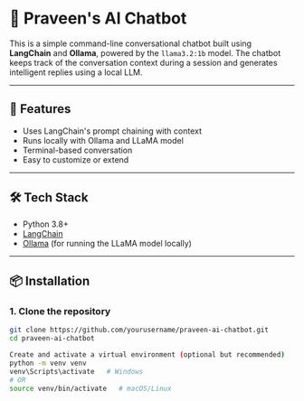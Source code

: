 # 🧠 Praveen's AI Chatbot

This is a simple command-line conversational chatbot built using **LangChain** and **Ollama**, powered by the `llama3.2:1b` model. The chatbot keeps track of the conversation context during a session and generates intelligent replies using a local LLM.

---

## 🚀 Features

- Uses LangChain's prompt chaining with context
- Runs locally with Ollama and LLaMA model
- Terminal-based conversation
- Easy to customize or extend

---

## 🛠️ Tech Stack

- Python 3.8+
- [LangChain](https://www.langchain.com/)
- [Ollama](https://ollama.com/) (for running the LLaMA model locally)

---

## 📦 Installation

### 1. Clone the repository

```bash
git clone https://github.com/yourusername/praveen-ai-chatbot.git
cd praveen-ai-chatbot

Create and activate a virtual environment (optional but recommended)
python -m venv venv
venv\Scripts\activate   # Windows
# OR
source venv/bin/activate   # macOS/Linux

